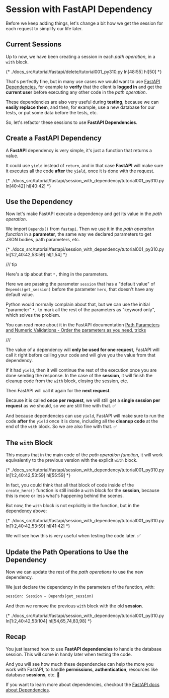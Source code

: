 # Session with FastAPI Dependency

Before we keep adding things, let's change a bit how we get the session for each request to simplify our life later.

## Current Sessions

Up to now, we have been creating a session in each *path operation*, in a `with` block.

{* ./docs_src/tutorial/fastapi/delete/tutorial001_py310.py ln[48:55] hl[50] *}

That's perfectly fine, but in many use cases we would want to use <a href="https://fastapi.tiangolo.com/tutorial/dependencies/" class="external-link" target="_blank">FastAPI Dependencies</a>, for example to **verify** that the client is **logged in** and get the **current user** before executing any other code in the *path operation*.

These dependencies are also very useful during **testing**, because we can **easily replace them**, and then, for example, use a new database for our tests, or put some data before the tests, etc.

So, let's refactor these sessions to use **FastAPI Dependencies**.

## Create a **FastAPI** Dependency

A **FastAPI** dependency is very simple, it's just a function that returns a value.

It could use `yield` instead of `return`, and in that case **FastAPI** will make sure it executes all the code **after** the `yield`, once it is done with the request.

{* ./docs_src/tutorial/fastapi/session_with_dependency/tutorial001_py310.py ln[40:42] hl[40:42] *}

## Use the Dependency

Now let's make FastAPI execute a dependency and get its value in the *path operation*.

We import `Depends()` from `fastapi`. Then we use it in the *path operation function* in a **parameter**, the same way we declared parameters to get JSON bodies, path parameters, etc.

{* ./docs_src/tutorial/fastapi/session_with_dependency/tutorial001_py310.py ln[1:2,40:42,53:59] hl[1,54] *}

/// tip

Here's a tip about that `*,` thing in the parameters.

Here we are passing the parameter `session` that has a "default value" of `Depends(get_session)` before the parameter `hero`, that doesn't have any default value.

Python would normally complain about that, but we can use the initial "parameter" `*,` to mark all the rest of the parameters as "keyword only", which solves the problem.

You can read more about it in the FastAPI documentation <a href="https://fastapi.tiangolo.com/tutorial/path-params-numeric-validations/#order-the-parameters-as-you-need-tricks" class="external-link" target="_blank">Path Parameters and Numeric Validations - Order the parameters as you need, tricks</a>

///

The value of a dependency will **only be used for one request**, FastAPI will call it right before calling your code and will give you the value from that dependency.

If it had `yield`, then it will continue the rest of the execution once you are done sending the response. In the case of the **session**, it will finish the cleanup code from the `with` block, closing the session, etc.

Then FastAPI will call it again for the **next request**.

Because it is called **once per request**, we will still get a **single session per request** as we should, so we are still fine with that. ✅

And because dependencies can use `yield`, FastAPI will make sure to run the code **after** the `yield` once it is done, including all the **cleanup code** at the end of the `with` block. So we are also fine with that. ✅

## The `with` Block

This means that in the main code of the *path operation function*, it will work equivalently to the previous version with the explicit `with` block.

{* ./docs_src/tutorial/fastapi/session_with_dependency/tutorial001_py310.py ln[1:2,40:42,53:59] hl[55:59] *}

In fact, you could think that all that block of code inside of the `create_hero()` function is still inside a `with` block for the **session**, because this is more or less what's happening behind the scenes.

But now, the `with` block is not explicitly in the function, but in the dependency above:

{* ./docs_src/tutorial/fastapi/session_with_dependency/tutorial001_py310.py ln[1:2,40:42,53:59] hl[41:42] *}

We will see how this is very useful when testing the code later. ✅

## Update the Path Operations to Use the Dependency

Now we can update the rest of the *path operations* to use the new dependency.

We just declare the dependency in the parameters of the function, with:

```Python
session: Session = Depends(get_session)
```

And then we remove the previous `with` block with the old **session**.

{* ./docs_src/tutorial/fastapi/session_with_dependency/tutorial001_py310.py ln[1:2,40:42,53:104] hl[54,65,74,83,98] *}

## Recap

You just learned how to use **FastAPI dependencies** to handle the database session. This will come in handy later when testing the code.

And you will see how much these dependencies can help the more you work with FastAPI, to handle **permissions**, **authentication**, resources like database **sessions**, etc. 🚀

If you want to learn more about dependencies, checkout the <a href="https://fastapi.tiangolo.com/tutorial/dependencies/" class="external-link" target="_blank">FastAPI docs about Dependencies</a>.
